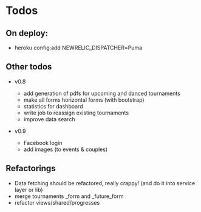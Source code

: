 Todos
====================

On deploy:
---------------------
  - heroku config:add NEWRELIC_DISPATCHER=Puma

Other todos
---------------------
  - v0.8
    - add generation of pdfs for upcoming and danced tournaments
    - make all forms horizontal forms (with bootstrap)
    - statistics for dashboard
    - write job to reassign existing tournaments
    - improve data search

  - v0.9
    - Facebook login
    - add images (to events & couples)

Refactorings
---------------------
  - Data fetching should be refactored, really crappy! (and do it into service layer or lib)
  - merge tournaments _form and _future_form
  - refactor views/shared/progresses
